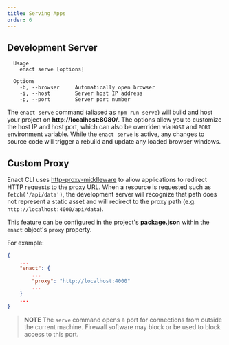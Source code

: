 ```yaml
---
title: Serving Apps
order: 6
---
```

## Development Server
```none
  Usage
    enact serve [options]

  Options
    -b, --browser     Automatically open browser
    -i, --host        Server host IP address
    -p, --port        Server port number
```
The `enact serve` command (aliased as `npm run serve`) will build and host your project on **http://localhost:8080/**. The options allow you to customize the host IP and host port, which can also be overriden via `HOST` and `PORT` environment variable. While the `enact serve` is active, any changes to source code will trigger a rebuild and update any loaded browser windows.

## Custom Proxy

Enact CLI uses [http-proxy-middleware](https://github.com/chimurai/http-proxy-middleware) to allow applications to redirect HTTP requests to the proxy URL. When a resource is requested such as `fetch('/api/data')`, the development server will recognize that path does not represent a static asset and will redirect to the proxy path (e.g. `http://localhost:4000/api/data`).

This feature can be configured in the project's **package.json** within the `enact` object's `proxy` property.

For example:
```json
{
	...
	"enact": {
		...
		"proxy": "http://localhost:4000"
		...
	}
	...
} 
```

> **NOTE** The `serve` command opens a port for connections from outside the current machine. Firewall software may block or be used to block access to this port.
